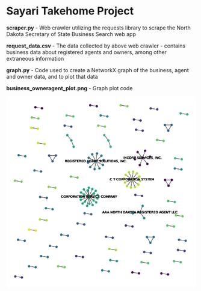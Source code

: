 # Sayari Takehome Project

**scraper.py** - Web crawler utilizing the requests library to scrape the North Dakota Secretary of State Business Search web app

**request_data.csv** - The data collected by above web crawler - contains business data about registered agents and owners, among other extraneous information

**graph.py** - Code used to create a NetworkX graph of the business, agent and owner data, and to plot that data

**business_owneragent_plot.png** - Graph plot code

![Business/Agent/Owner Relationship Plot](https://github.com/maddyobrienjones/sayari-takehome/blob/main/business_owneragent_plot.png)
